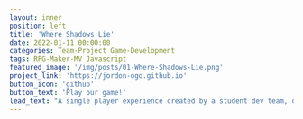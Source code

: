 ```yaml
---
layout: inner
position: left
title: 'Where Shadows Lie'
date: 2022-01-11 00:00:00
categories: Team-Project Game-Development
tags: RPG-Maker-MV Javascript
featured_image: '/img/posts/01-Where-Shadows-Lie.png'
project_link: 'https://jordon-ogo.github.io'
button_icon: 'github'
button_text: 'Play our game!'
lead_text: "A single player experience created by a student dev team, developed in the RPG Maker MV game engine. The game is turn based, where the world is frozen while you are still. When an action occurs, the world progresses one turn. Play the game to find out how a lone fisherman found himself on this island! Custom plugins were created from scratch in Javascript to add the wanted features. This project was done with multiple release deadlines, including a tech demo, beta and gold version."
---
```

